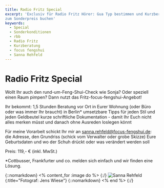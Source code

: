 ```yaml
---
title: Radio Fritz Special
excerpt: 'Exclusiv für Radio Fritz Hörer: Gua Typ bestimmen und Kurzberatung
zum Sonderpreis buchen'
keywords:
  - Special
  - Sonderkonditionen
  - rbb
  - Radio Fritz
  - Kurzberatung
  - focus fengshui
  - Sanna Rehfeld
---
```


# Radio Fritz Special

Wollt Ihr auch den rund-um-Feng-Shui-Check wie Sonja?
Oder speziell einen Raum pimpen?
Dann nutzt das Fritz-focus-fengshui-Angebot!

Ihr bekommt:
1,5 Stunden Beratung vor Ort in Eurer Wohnung (oder Büro oder was immer Ihr braucht) in Berlin*
umsetzbare Tipps für jeden Stil und jeden Geldbeutel
kurze schriftliche Dokumentation - damit Ihr Euch nicht alles merken müsst und danach ohne Ausreden loslegen könnt

Für meine Vorarbeit schickt Ihr mir an sanna.rehfeld@focus-fengshui.de:
die Adresse,
den Grundriss (schick vom Verwalter oder grobe Skizze)
Eure Geburtsdaten und
wo der Schuh drückt oder was verändert werden soll

Preis: 119,- € (inkl. MwSt.)

*Cottbusser, Frankfurter und co. melden sich einfach und wir finden eine Lösung.


{::nomarkdown}
<% content_for :image do %>
{:/}
![Sanna Rehfeld](/images/sannarehfeld.jpg){:title="Fotograf: Jens Wiese"}
{::nomarkdown}
<% end %>
{:/}

